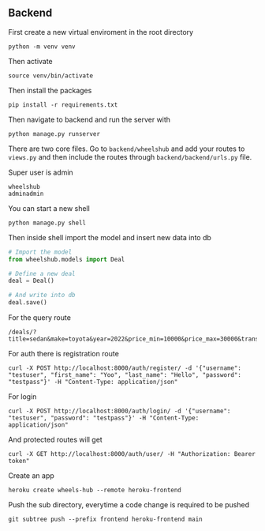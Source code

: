## Backend
First create a new virtual enviroment in the root directory

```shell
python -m venv venv
```

Then activate 

```shell
source venv/bin/activate
```

Then install the packages
```shell
pip install -r requirements.txt
```

Then navigate to backend and run the server with

```shell
python manage.py runserver
```

There are two core files. Go to `backend/wheelshub` and add your routes to `views.py` and then include the routes through `backend/backend/urls.py` file.

Super user is admin

```
wheelshub
adminadmin
```

You can start a new shell

```shell
python manage.py shell
```

Then inside shell import the model and insert new data into db

```python
# Import the model
from wheelshub.models import Deal 

# Define a new deal
deal = Deal()

# And write into db
deal.save()
```

For the query route
```shell
/deals/?title=sedan&make=toyota&year=2022&price_min=10000&price_max=30000&transmission=automatic&location=new+york
```

For auth there is registration route
```shell
curl -X POST http://localhost:8000/auth/register/ -d '{"username": "testuser", "first_name": "Yoo", "last_name": "Hello", "password": "testpass"}' -H "Content-Type: application/json"
```

For login
```shell
curl -X POST http://localhost:8000/auth/login/ -d '{"username": "testuser", "password": "testpass"}' -H "Content-Type: application/json"
```

And protected routes will get
```shell
curl -X GET http://localhost:8000/auth/user/ -H "Authorization: Bearer token"
```

Create an app
```shell
heroku create wheels-hub --remote heroku-frontend
```

Push the sub directory, everytime a code change is required to be pushed
```shell
git subtree push --prefix frontend heroku-frontend main
```